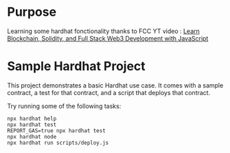 # Purpose

Learning some hardhat fonctionality thanks to FCC YT video : [Learn Blockchain, Solidity, and Full Stack Web3 Development with JavaScript](https://www.youtube.com/watch?v=gyMwXuJrbJQ&t=25705s) 


# Sample Hardhat Project

This project demonstrates a basic Hardhat use case. It comes with a sample contract, a test for that contract, and a script that deploys that contract.

Try running some of the following tasks:

```shell
npx hardhat help
npx hardhat test
REPORT_GAS=true npx hardhat test
npx hardhat node
npx hardhat run scripts/deploy.js
```
